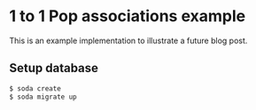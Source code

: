 1 to 1 Pop associations example
===============================

This is an example implementation to illustrate a future blog post.

## Setup database

```bash
$ soda create
$ soda migrate up
```